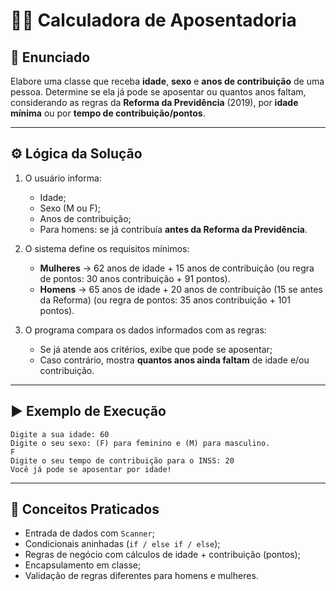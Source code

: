 # 👵👴 Calculadora de Aposentadoria

## 📌 Enunciado

Elabore uma classe que receba **idade**, **sexo** e **anos de contribuição** de uma pessoa.
Determine se ela já pode se aposentar ou quantos anos faltam, considerando as regras da **Reforma da Previdência** (2019), por **idade mínima** ou por **tempo de contribuição/pontos**.

---

## ⚙️ Lógica da Solução

1. O usuário informa:

   * Idade;
   * Sexo (M ou F);
   * Anos de contribuição;
   * Para homens: se já contribuía **antes da Reforma da Previdência**.
2. O sistema define os requisitos mínimos:

   * **Mulheres** → 62 anos de idade + 15 anos de contribuição (ou regra de pontos: 30 anos contribuição + 91 pontos).
   * **Homens** → 65 anos de idade + 20 anos de contribuição (15 se antes da Reforma)
     (ou regra de pontos: 35 anos contribuição + 101 pontos).
3. O programa compara os dados informados com as regras:

   * Se já atende aos critérios, exibe que pode se aposentar;
   * Caso contrário, mostra **quantos anos ainda faltam** de idade e/ou contribuição.

---

## ▶️ Exemplo de Execução

```
Digite a sua idade: 60
Digite o seu sexo: (F) para feminino e (M) para masculino.
F
Digite o seu tempo de contribuição para o INSS: 20
Você já pode se aposentar por idade!
```

---

## 🚀 Conceitos Praticados

* Entrada de dados com `Scanner`;
* Condicionais aninhadas (`if / else if / else`);
* Regras de negócio com cálculos de idade + contribuição (pontos);
* Encapsulamento em classe;
* Validação de regras diferentes para homens e mulheres.
